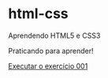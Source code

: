 # html-css
 Aprendendo HTML5 e CSS3

Praticando para aprender!

<a href="https://lieslydanfne.github.io/html-css/exercicios/ex001/"> Executar o exercício 001</a>